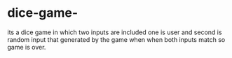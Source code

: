 # dice-game-
its a dice game in which two inputs are included one is user and second is random input that generated by the game when when both inputs match so game is over.
